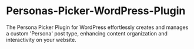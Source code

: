 # Personas-Picker-WordPress-Plugin
The Persona Picker Plugin for WordPress effortlessly creates and manages a custom 'Persona' post type, enhancing content organization and interactivity on your website.
